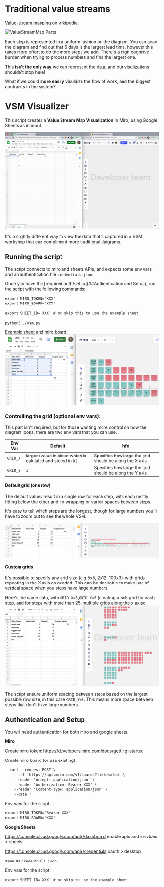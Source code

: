 # Traditional value streams

[Value-stream mapping](https://en.wikipedia.org/wiki/Value-stream_mapping) on wikipedia.

![ValueStreamMap Parts](ValueStreamMapParts.png)

Each step is represented in a uniform fashion on the diagram. You can scan the diagram and find out that 6 days is the largest lead time, however this takes more effort to do the more steps we add. There's a high cognitive burden when trying to process numbers and find the largest one.

This **isn't the only way** we can represent the data, and our visulizations shouldn't stop here!

What if we could **more easily** visulaize the flow of work, and the biggest contraints in the system?

# VSM Visualizer

This script creates a **Value Stream Map Visualization** in Miro, using Google Sheets as in input.

![vsm](static/vsm.gif)

It's a slightly different way to view the data that's captured in a VSM workshop that can compliment more traditional daigrams.


## Running the script

The script connects to miro and sheets APIs, and expects some env vars and an authentication file `credentials.json`.

Once you have the [required auth/setup](##Authentication and Setup), run the script with the following commands:

```
export MIRO_TOKEN='XXX'
export MIRO_BOARD='XXX'

export SHEET_ID='XXX' # or skip this to use the example sheet

python3 ./vsm.py
```

[Example sheet](https://docs.google.com/spreadsheets/d/1uazcbZjvfpCHL2ZwPoVc0gWjK7R5pMO9D8cxkKQ40C0/) and miro board:
![sheet and miro](static/sheet-and-miro.png)

### Controlling the grid (optional env vars):

This part isn't required, but for those wanting more control on how the diagram looks, there are two env vars that you can use.

| Env Var  | Default | Info  |
|---|---|---|
| `GRID_X`  | largest value in sheet which is calulated and stored in `D2` | Specifies how large the grid should be along the X axis  |
| `GRID_Y` | `1` |  Specifies how large the grid should be along the Y axis |

#### Default grid (one row)
The default values result in a single row for each step, with each neatly fitting below the other and no wrapping or varied spaces between steps.

It's easy to tell which steps are the longest, though for large numbers you'll have to zoom out to see the whole VSM.

![grids](static/grid-single.png)

#### Custom grids
It's possible to specify any grid size (e.g 5x5, 2x12, 100x3), with grids repeating in the X axis as needed. This can be desirable to make use of vertical space when you steps have large numbers.

Here's the same data, with `GRID_X=5`,`GRID_Y=5` (creating a 5x5 grid for each step, and for steps with more than 25, multiple grids along the x axis):
![grids](static/grids.png)

The script ensure uniform spacing between steps based on the largest possible row size, in this case `GRID_Y=5`. This means more space between steps that don't have large numbers.

## Authentication and Setup

You will need authentication for both miro and google sheets.

**Miro**

Create miro token: https://developers.miro.com/docs/getting-started

Create miro board (or use existing):

```
  curl --request POST \
    --url 'https://api.miro.com/v1/boards?fields=foo' \
    --header 'Accept: application/json' \
    --header 'Authorization: Bearer XXX' \
    --header 'Content-Type: application/json' \
    --data '
```

Env vars for the script:
```
export MIRO_TOKEN='Bearer XXX'
export MIRO_BOARD='XXX'

```

**Google Sheets**

https://console.cloud.google.com/apis/dashboard
enable apis and services > sheets

https://console.cloud.google.com/apis/credentials
oauth > desktop

save as `credentials.json`

Env vars for the script:
```
export SHEET_ID='XXX' # or skip to use the example sheet
```

